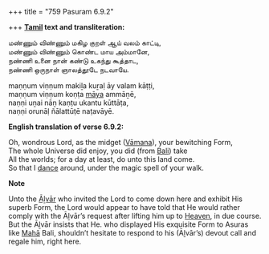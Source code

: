 +++
title = "759 Pasuram 6.9.2"

+++
**[Tamil](/definition/tamil#history "show Tamil definitions") text and transliteration:**

மண்ணும் விண்ணும் மகிழ குறள் ஆய் வலம் காட்டி,  
மண்ணும் விண்ணும் கொண்ட மாய அம்மானே,  
நண்ணி உனை நான் கண்டு உகந்து கூத்தாட,  
நண்ணி ஒருநாள் ஞாலத்தூடே நடவாயே.

maṇṇum viṇṇum makiḻa kuṟaḷ āy valam kāṭṭi,  
maṇṇum viṇṇum koṇṭa [māya](/definition/maya#vaishnavism "show māya definitions") ammāṉē,  
naṇṇi uṉai nāṉ kaṇṭu ukantu kūttāṭa,  
naṇṇi orunāḷ ñālattūṭē naṭavāyē.

**English translation of verse 6.9.2:**

Oh, wondrous Lord, as the midget ([Vāmana](/definition/vamana#history "show Vāmana definitions")), your bewitching Form,  
The whole Universe did enjoy, you did (from [Bali](/definition/bali#vaishnavism "show Bali definitions")) take  
All the worlds; for a day at least, do unto this land come.  
So that I [dance](/definition/dance#history "show dance definitions") around, under the magic spell of your walk.

**Note**

Unto the [Āḻvār](/definition/aḻvar#vaishnavism "show Āḻvār definitions") who invited the Lord to come down here and exhibit His superb Form, the Lord would appear to have told that He would rather comply with the Āḻvār’s request after lifting him up to [Heaven](/definition/heaven#history "show Heaven definitions"), in due course. But the Āḻvār insists that He. who displayed His exquisite Form to Asuras like [Mahā](/definition/maha#history "show Mahā definitions") Bali, shouldn’t hesitate to respond to his (Āḻvār’s) devout call and regale him, right here.


